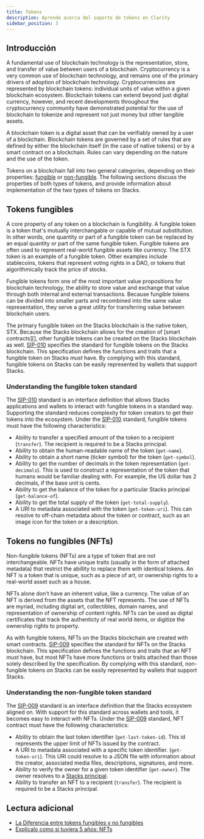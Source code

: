 ```yaml
---
title: Tokens
description: Aprende acerca del soporte de tokens en Clarity
sidebar_position: 3
---
```


## Introducción

A fundamental use of blockchain technology is the representation, store, and transfer of value between users of a blockchain. Cryptocurrency is a very common use of blockchain technology, and remains one of the primary drivers of adoption of blockchain technology. Cryptocurrencies are represented by blockchain tokens: individual units of value within a given blockchain ecosystem. Blockchain tokens can extend beyond just digital currency, however, and recent developments throughout the cryptocurrency community have demonstrated potential for the use of blockchain to tokenize and represent not just money but other tangible assets.

A blockchain token is a digital asset that can be verifiably owned by a user of a blockchain. Blockchain tokens are governed by a set of rules that are defined by either the blockchain itself (in the case of native tokens) or by a smart contract on a blockchain. Rules can vary depending on the nature and the use of the token.

Tokens on a blockchain fall into two general categories, depending on their properties: [fungible][] or [non-fungible][]. The following sections discuss the properties of both types of tokens, and provide information about implementation of the two types of tokens on Stacks.

## Tokens fungibles

A core property of any token on a blockchain is fungibility. A fungible token is a token that's mutually interchangable or capable of mutual substitution. In other words, one quantity or part of a fungible token can be replaced by an equal quantity or part of the same fungible token. Fungible tokens are often used to represent real-world fungible assets like currency. The STX token is an example of a fungible token. Other examples include stablecoins, tokens that represent voting rights in a DAO, or tokens that algorithmically track the price of stocks.

Fungible tokens form one of the most important value propositions for blockchain technology, the ability to store value and exchange that value through both internal and external transactions. Because fungible tokens can be divided into smaller parts and recombined into the same value representation, they serve a great utility for transferring value between blockchain users.

The primary fungible token on the Stacks blockchain is the native token, STX. Because the Stacks blockchain allows for the creation of \[smart contracts\]\[\], other fungible tokens can be created on the Stacks blockchain as well. [SIP-010][] specifies the standard for fungible tokens on the Stacks blockchain. This specification defines the functions and traits that a fungible token on Stacks _must_ have. By complying with this standard, fungible tokens on Stacks can be easily represented by wallets that support Stacks.

### Understanding the fungible token standard

The [SIP-010][] standard is an interface definition that allows Stacks applications and wallets to interact with fungible tokens in a standard way. Supporting the standard reduces complexity for token creators to get their tokens into the ecosystem. Under the [SIP-010][] standard, fungible tokens must have the following characteristics:

- Ability to transfer a specified amount of the token to a recipient (`transfer`). The recipient is required to be a Stacks principal.
- Ability to obtain the human-readable name of the token (`get-name`).
- Ability to obtain a short name (ticker symbol) for the token (`get-symbol`).
- Ability to get the number of decimals in the token representation (`get-decimals`). This is used to construct a representation of the token that humans would be familiar dealing with. For example, the US dollar has 2 decimals, if the base unit is cents.
- Ability to get the balance of the token for a particular Stacks principal (`get-balance-of`).
- Ability to get the total supply of the token (`get-total-supply`).
- A URI to metadata associated with the token (`get-token-uri`). This can resolve to off-chain metadata about the token or contract, such as an image icon for the token or a description.

## Tokens no fungibles (NFTs)

Non-fungible tokens (NFTs) are a type of token that are not interchangeable. NFTs have unique traits (usually in the form of attached metadata) that restrict the abillity to replace them with identical tokens. An NFT is a token that is unique, such as a piece of art, or ownership rights to a real-world asset such as a house.

NFTs alone don't have an inherent value, like a currency. The value of an NFT is derived from the assets that the NFT represents. The use of NFTs are myriad, including digital art, collectibles, domain names, and representation of ownership of content rights. NFTs can be used as digital certificates that track the authenticty of real world items, or digitize the ownership rights to property.

As with fungible tokens, NFTs on the Stacks blockchain are created with smart contracts. [SIP-009][] specifies the standard for NFTs on the Stacks blockchain. This specification defines the functions and traits that an NFT _must_ have, but most NFTs have more functions or traits attached than those solely described by the specification. By complying with this standard, non-fungible tokens on Stacks can be easily represented by wallets that support Stacks.

### Understanding the non-fungible token standard

The [SIP-009][] standard is an interface definition that the Stacks ecosystem aligned on. With support for this standard across wallets and tools, it becomes easy to interact with NFTs. Under the [SIP-009][] standard, NFT contract must have the following characteristics:

- Ability to obtain the last token identifier (`get-last-token-id`). This id represents the upper limit of NFTs issued by the contract.
- A URI to metadata associated with a specific token identifier. (`get-token-uri`). This URI could resolve to a JSON file with information about the creator, associated media files, descriptions, signatures, and more.
- Ability to verify the owner for a given token identifier (`get-owner`). The owner resolves to a [Stacks principal](principals).
- Ability to transfer an NFT to a recipient (`transfer`). The recipient is required to be a Stacks principal.

## Lectura adicional

- [La Diferencia entre tokens fungibles y no fungibles](https://101blockchains.com/fungible-vs-non-fungible-tokens/)
- [Explícalo como si tuviera 5 años: NFTs](https://messari.io/article/explain-it-like-i-am-5-nfts)

[fungible]: #fungible-tokens
[non-fungible]: #non-fungible-tokens-nfts
[SIP-010]: https://github.com/stacksgov/sips/blob/main/sips/sip-010/sip-010-fungible-token-standard.md
[SIP-010]: https://github.com/hstove/sips/blob/feat/sip-10-ft/sips/sip-010/sip-010-fungible-token-standard.md
[SIP-009]: https://github.com/stacksgov/sips/blob/main/sips/sip-009/sip-009-nft-standard.md
